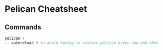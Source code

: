 # Pelican Cheatsheet
## Commands

```bash
pelican \
-- autoreload # to avoid having to restart pelican every now and then
```
